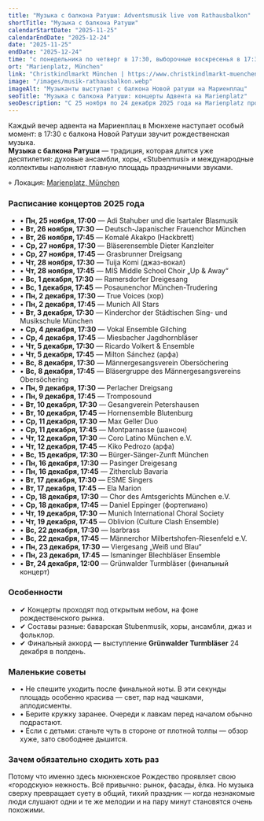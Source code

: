 ```yaml
---
title: "Музыка с балкона Ратуши: Adventsmusik live vom Rathausbalkon"
shortTitle: "Музыка с балкона Ратуши"
calendarStartDate: "2025-11-25"
calendarEndDate: "2025-12-24"
date: "2025-11-25"
endDate: "2025-12-24"
time: "с понедельника по четверг в 17:30, выборочные воскресенья в 17:30 (24 декабря в 12:00)"
ort: "Marienplatz, München"
link: "Christkindlmarkt München | https://www.christkindlmarkt-muenchen.de/"
image: "/images/musik-rathausbalkon.webp"
imageAlt: "Музыканты выступают с балкона Новой ратуши на Мариенплац"
seoTitle: "Музыка с балкона Ратуши: концерты Адвента на Marienplatz"
seoDescription: "С 25 ноября по 24 декабря 2025 года на Marienplatz проходят концерты Adventsmusik с балкона Ратуши: хоры, ансамбли, баварская Stubnmusi."
---
```


Каждый вечер адвента на Мариенплац в Мюнхене наступает особый момент: в 17:30 с балкона Новой Ратуши звучит рождественская музыка.  
**Музыка с балкона Ратуши** — традиция, которая длится уже десятилетия: духовые ансамбли, хоры, «Stubenmusi» и международные коллективы наполняют главную площадь праздничными звуками.  

⌖ Локация: [Marienplatz, München](https://maps.app.goo.gl/Rt3T7n91v4mAQjdB9)

### Расписание концертов 2025 года

- • **Пн, 25 ноября, 17:00** — Adi Stahuber und die Isartaler Blasmusik  
- • **Вт, 26 ноября, 17:30** — Deutsch-Japanischer Frauenchor München  
- • **Вт, 26 ноября, 17:45** — Komalé Akakpo (Hackbrett)  
- • **Ср, 27 ноября, 17:30** — Bläserensemble Dieter Kanzleiter  
- • **Ср, 27 ноября, 17:45** — Grasbrunner Dreigsang  
- • **Чт, 28 ноября, 17:30** — Tuija Komi (джаз-вокал)  
- • **Чт, 28 ноября, 17:45** — MIS Middle School Choir „Up & Away“  
- • **Вс, 1 декабря, 17:30** — Ramersdorfer Dreigesang  
- • **Вс, 1 декабря, 17:45** — Posaunenchor München-Trudering  
- • **Пн, 2 декабря, 17:30** — True Voices (хор)  
- • **Пн, 2 декабря, 17:45** — Munich All Stars  
- • **Вт, 3 декабря, 17:30** — Kinderchor der Städtischen Sing- und Musikschule München  
- • **Ср, 4 декабря, 17:30** — Vokal Ensemble Gilching  
- • **Ср, 4 декабря, 17:45** — Miesbacher Jagdhornbläser  
- • **Чт, 5 декабря, 17:30** — Ricardo Volkert & Ensemble  
- • **Чт, 5 декабря, 17:45** — Milton Sánchez (арфа)  
- • **Вс, 8 декабря, 17:30** — Männergesangsverein Obersöchering  
- • **Вс, 8 декабря, 17:45** — Bläsergruppe des Männergesangsvereins Obersöchering  
- • **Пн, 9 декабря, 17:30** — Perlacher Dreigsang  
- • **Пн, 9 декабря, 17:45** — Tromposound  
- • **Вт, 10 декабря, 17:30** — Gesangverein Petershausen  
- • **Вт, 10 декабря, 17:45** — Hornensemble Blutenburg  
- • **Ср, 11 декабря, 17:30** — Max Geller Duo  
- • **Ср, 11 декабря, 17:45** — Montparnasse (шансон)  
- • **Чт, 12 декабря, 17:30** — Coro Latino München e.V.  
- • **Чт, 12 декабря, 17:45** — Kiko Pedrozo (арфа)  
- • **Вс, 15 декабря, 17:30** — Bürger-Sänger-Zunft München  
- • **Пн, 16 декабря, 17:30** — Pasinger Dreigesang  
- • **Пн, 16 декабря, 17:45** — Zitherclub Bavaria  
- • **Вт, 17 декабря, 17:30** — ESME Singers  
- • **Вт, 17 декабря, 17:45** — Ela Marion  
- • **Ср, 18 декабря, 17:30** — Chor des Amtsgerichts München e.V.  
- • **Ср, 18 декабря, 17:45** — Daniel Eppinger (фортепиано)  
- • **Чт, 19 декабря, 17:30** — Munich International Choral Society  
- • **Чт, 19 декабря, 17:45** — Oblivion (Culture Clash Ensemble)  
- • **Вс, 22 декабря, 17:30** — Isarbrass  
- • **Вс, 22 декабря, 17:45** — Männerchor Milbertshofen-Riesenfeld e.V.  
- • **Пн, 23 декабря, 17:30** — Viergesang „Weiß und Blau“  
- • **Пн, 23 декабря, 17:45** — Ismaninger Blechbläser Ensemble  
- • **Вт, 24 декабря, 12:00** — Grünwalder Turmbläser (финальный концерт)  

### Особенности

- ✔ Концерты проходят под открытым небом, на фоне рождественского рынка.  
- ✔ Составы разные: баварская Stubenmusik, хоры, ансамбли, джаз и фольклор.  
- ✔ Финальный аккорд — выступление **Grünwalder Turmbläser** 24 декабря в полдень.  

### Маленькие советы

- • Не спешите уходить после финальной ноты. В эти секунды площадь особенно красива — свет, пар над чашками, аплодисменты.  
- • Берите кружку заранее. Очереди к лавкам перед началом обычно подрастают.  
- • Если с детьми: станьте чуть в стороне от плотной толпы — обзор хуже, зато свободнее дышится.

### Зачем обязательно сходить хоть раз

Потому что именно здесь мюнхенское Рождество проявляет свою «городскую» нежность. Всё привычно: рынок, фасады, ёлка. Но музыка сверху превращает суету в общий, тихий праздник — когда незнакомые люди слушают одни и те же мелодии и на пару минут становятся очень похожими.
